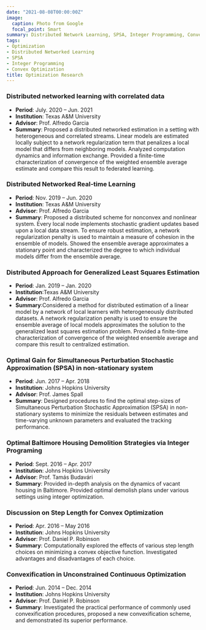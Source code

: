```yaml
---
date: "2021-08-08T00:00:00Z"
image:
  caption: Photo from Google
  focal_point: Smart
summary: Distributed Network Learning, SPSA, Integer Programming, Convex Optimization, Operation Research
tags:
- Optimization
- Distributed Networked Learning
- SPSA
- Integer Programming
- Convex Optimization
title: Optimization Research
---
```

### Distributed networked learning with correlated data
  - __Period__: July. 2020 – Jun. 2021 
  - __Institution__: Texas A&M University
  - __Advisor__: Prof. Alfredo Garcia 
  - __Summary__: Proposed a distributed networked estimation in a setting with heterogeneous and correlated streams. Linear models are estimated locally subject to a network regularization term that penalizes a local model that differs from neighboring models. Analyzed computation dynamics and information exchange. Provided a finite-time characterization of convergence of the weighted ensemble average estimate and compare this result to federated learning.
  
###  Distributed Networked Real-time Learning
  - __Period__: Nov. 2019 – Jun. 2020
  - __Institution__: Texas A&M University
  - __Advisor__: Prof. Alfredo Garcia 
  - __Summary__: Proposed a distributed scheme for nonconvex and nonlinear system. Every local node implements stochastic gradient updates based upon a local data stream. To ensure robust estimation, a network regularization penalty is used to maintain a measure of cohesion in the ensemble of models. Showed the ensemble average approximates a stationary point and characterized the degree to which individual models differ from the ensemble average. 

### Distributed Approach for Generalized Least Squares Estimation
  - __Period__: Jan. 2019 – Jan. 2020 
  - __Institution__:Texas A&M University
  - __Advisor__: Prof. Alfredo Garcia
  - __Summary__:Considered a method for distributed estimation of a linear model by a network of local learners with heterogeneously distributed datasets. A network regularization penalty is used to ensure the ensemble average of local models approximates the solution to the generalized least squares estimation problem. Provided a finite-time characterization of convergence of the weighted ensemble average and compare this result to centralized estimation. 
  
### Optimal Gain for Simultaneous Perturbation Stochastic Approximation (SPSA) in non-stationary system
  - __Period__: Jun. 2017 – Apr. 2018 
  - __Institution__: Johns Hopkins University
  - __Advisor__: Prof. James Spall
  - __Summary__:  Designed procedures to find the optimal step-sizes of Simultaneous Perturbation Stochastic Approximation (SPSA) in non-stationary systems to minimize the residuals between estimates and time-varying unknown parameters and evaluated the tracking performance.
  
### Optimal Baltimore Housing Demolition Strategies via Integer Programing
  - __Period__: Sept. 2016 – Apr. 2017
  - __Institution__: Johns Hopkins University
  - __Advisor__: Prof. Tamás Budavári
  - __Summary__: Provided in-depth analysis on the dynamics of vacant housing in Baltimore. Provided optimal demolish plans under various settings using integer optimization.
  
### Discussion on Step Length for Convex Optimization
  - __Period__: Apr. 2016 – May 2016 
  - __Institution__: Johns Hopkins University
  - __Advisor__: Prof. Daniel P. Robinson 
  - __Summary__: Computationally explored the effects of various step length choices on minimizing a convex objective function. Investigated advantages and disadvantages of each choice. 
  
###	Convexification in Unconstrained Continuous Optimization
  - __Period__: Jun. 2014 – Dec. 2014
  - __Institution__: Johns Hopkins University
  - __Advisor__: Prof. Daniel P. Robinson
  - __Summary__: Investigated the practical performance of commonly used convexification procedures, proposed a new convexification scheme, and demonstrated its superior performance.
  
 